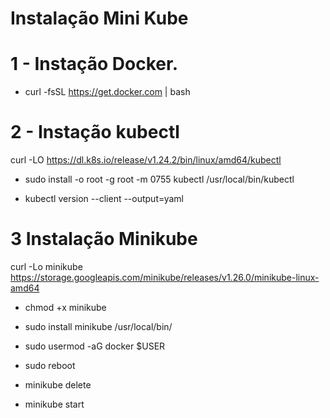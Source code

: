 
# Instalação Mini Kube

# 1 - Instação Docker.

- curl -fsSL https://get.docker.com | bash

# 2 - Instação kubectl

curl -LO https://dl.k8s.io/release/v1.24.2/bin/linux/amd64/kubectl

- sudo install -o root -g root -m 0755 kubectl /usr/local/bin/kubectl

- kubectl version --client --output=yaml   

# 3 Instalação Minikube

curl -Lo minikube https://storage.googleapis.com/minikube/releases/v1.26.0/minikube-linux-amd64

- chmod +x minikube

- sudo install minikube /usr/local/bin/

- sudo usermod -aG docker $USER

- sudo reboot

- minikube delete

- minikube start
